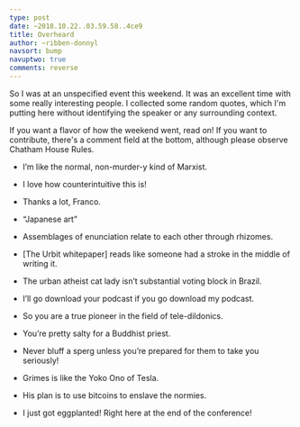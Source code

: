 ```yaml
---
type: post
date: ~2018.10.22..03.59.58..4ce9
title: Overheard
author: ~ribben-donnyl
navsort: bump
navuptwo: true
comments: reverse
---
```


So I was at an unspecified event this weekend.  It was an excellent time with some really interesting people.  I collected some random quotes, which I'm putting here without identifying the speaker or any surrounding context.

If you want a flavor of how the weekend went, read on!  If you want to contribute, there's a comment field at the bottom, although please observe Chatham House Rules.

- I’m like the normal, non-murder-y kind of Marxist.

- I love how counterintuitive this is!

- Thanks a lot, Franco.

- “Japanese art”

- Assemblages of enunciation relate to each other through rhizomes.

- [The Urbit whitepaper] reads like someone had a stroke in the middle of writing it.

- The urban atheist cat lady isn’t substantial voting block in Brazil.

- I’ll go download your podcast if you go download my podcast.

- So you are a true pioneer in the field of tele-dildonics.

- You’re pretty salty for a Buddhist priest.

- Never bluff a sperg unless you’re prepared for them to take you seriously!

- Grimes is like the Yoko Ono of Tesla.

- His plan is to use bitcoins to enslave the normies. 

- I just got eggplanted!  Right here at the end of the conference!